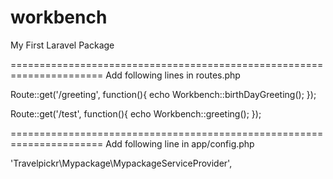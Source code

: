 workbench
=========

My First Laravel Package

======================================================================
Add following lines in routes.php

Route::get('/greeting', function(){
  echo Workbench::birthDayGreeting();
});

Route::get('/test', function(){
  echo Workbench::greeting();
});

======================================================================
Add following line in app/config.php

'Travelpickr\Mypackage\MypackageServiceProvider',
